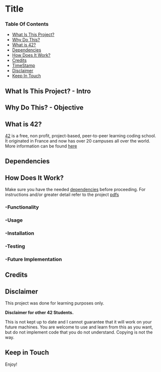 # Title

### Table Of Contents
* [What Is This Project?](#what-is-this-project)
* [Why Do This?](#why-do-this)
* [What is 42?](#what-is-42)
* [Dependencies](#dependencies)
* [How Does It Work?](#how-does-it-work)
* [Credits](#credits)
* [TimeStamp](#timestamp)
* [Disclaimer](#disclaimer)
* [Keep In Touch](#keep-in-touch)

## What Is This Project? - Intro   

## Why Do This? - Objective   

## What is 42?  
[42][42] is a free, non profit, project-based, peer-to-peer learning coding school. It originated in France and now has over 20 campuses all over the world. More information can be found [here][42] 

## Dependencies  

## How Does It Work?  
Make sure you have the needed [dependencies](#dependencies) before proceeding.
For instructions and/or greater detail refer to the project [pdfs][pdfs]  
  
### -Functionality  

### -Usage  

### -Installation  

### -Testing  

### -Future Implementation  

## Credits  

## Disclaimer

This project was done for learning purposes only.  

**Disclaimer for other 42 Students.**

This is not kept up to date and I cannot guarantee that it will work on your future machines. You are welcome to use and learn from this as you want, but do not implement code that you do not understand. Copying is not the way. 

## Keep in Touch


Enjoy!

[42]: http://42.us.org "42 USA"
[pdfs]:  "Pdfs"